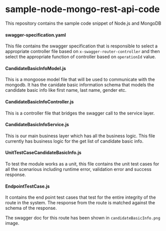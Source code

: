 # sample-node-mongo-rest-api-code
This repository contains the sample code snippet of Node.js and MongoDB 

#### swagger-specification.yaml
This file contains the swagger specification that is responsible to select a appropriate controller file based on `x-swagger-router-controller` and then select the appropriate function of controller based on `operationId` value.

#### CandidateBasicInfoModel.js
This is a mongoose model file that will be used to communicate with the mongodb. It has the canidate basic information schema that models the candidate basic info like first name, last name, gender etc.

#### CandidateBasicInfoController.js
This is a controller file that bridges the swagger call to the service layer. 

#### CandidateBasicInfoService.js
This is our main business layer which has all the business logic. This file currently has business logic for the get list of candidate basic info. 

#### UnitTestCaseCandidateBasicInfo.js
To test the module works as a unit, this file contains the unit test cases for all the scenarious including runtime error, validation error and success response.

#### EndpointTestCase.js
It contains the end point test cases that test for the entire integrity of the route in the system. The response from the route is matched against the schema of the response.

The swagger doc for this route has been shown in `candidateBasicInfo.png` image.